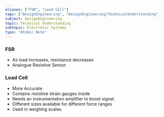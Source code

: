 ```yaml
---
aliases: ["FSR", "Load Cell"]
tags: ["DesignEngineering", "DesignEngineering/TechnicalUnderstanding", "DesignEngineering/TechnicalUnderstanding/ElectronicSystems", "DesignEngineering/TechnicalUnderstanding/ElectronicSystems/Components"]
subject: DesignEngineering
topic: Technical Understanding
subtopic: Electronic Systems
type: "Atomic Note"
---
```


### FSR
 - As load increases, resistance decreases
 - Analogue Resistive Sensor

### Load Cell
 - More Accurate
 - Contains resistive strain gauges inside
 - Needs an instrumentation amplifier to boost signal.
 - Different sizes available for different force ranges
 - Used in weighing scales.